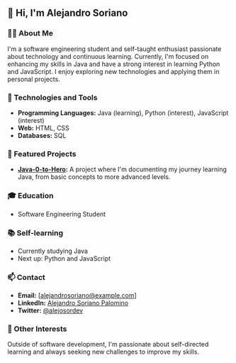 ## 👋 Hi, I'm Alejandro Soriano

### 👨‍💻 About Me
I'm a software engineering student and self-taught enthusiast passionate about technology and continuous learning. Currently, I'm focused on enhancing my skills in Java and have a strong interest in learning Python and JavaScript. I enjoy exploring new technologies and applying them in personal projects.

### 🔧 Technologies and Tools
- **Programming Languages:** Java (learning), Python (interest), JavaScript (interest)
- **Web:** HTML, CSS
- **Databases:** SQL

### 🌟 Featured Projects
- **[Java-0-to-Hero](https://github.com/Alejosor/Java_0_to_Hero):** A project where I'm documenting my journey learning Java, from basic concepts to more advanced levels.

### 🎓 Education
- Software Engineering Student

### 📚 Self-learning
- Currently studying Java
- Next up: Python and JavaScript

### 📫 Contact
- **Email:** [alejandrosoriano@example.com]
- **LinkedIn:** [Alejandro Soriano Palomino ](www.linkedin.com/in/alejandro-soriano-palomino)
- **Twitter:** [@alejosordev](https://twitter.com/alejosordev)

### 🎯 Other Interests
Outside of software development, I'm passionate about self-directed learning and always seeking new challenges to improve my skills.


<!--
**Alejosor/alejosor** is a ✨ _special_ ✨ repository because its `README.md` (this file) appears on your GitHub profile.

Here are some ideas to get you started:

- 🔭 I’m currently working on ...
- 🌱 I’m currently learning ...
- 👯 I’m looking to collaborate on ...
- 🤔 I’m looking for help with ...
- 💬 Ask me about ...
- 📫 How to reach me: ...
- 😄 Pronouns: ...
- ⚡ Fun fact: ...
-->
